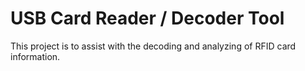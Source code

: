 # USB Card Reader / Decoder Tool

This project is to assist with the decoding and analyzing of RFID card information.